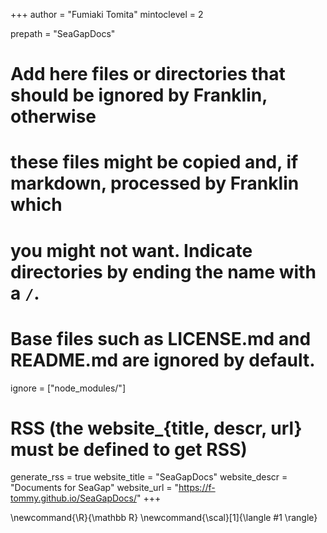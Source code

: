 <!--
Add here global page variables to use throughout your website.
-->
+++
author = "Fumiaki Tomita"
mintoclevel = 2

prepath = "SeaGapDocs"

# Add here files or directories that should be ignored by Franklin, otherwise
# these files might be copied and, if markdown, processed by Franklin which
# you might not want. Indicate directories by ending the name with a `/`.
# Base files such as LICENSE.md and README.md are ignored by default.
ignore = ["node_modules/"]

# RSS (the website_{title, descr, url} must be defined to get RSS)
generate_rss = true
website_title = "SeaGapDocs"
website_descr = "Documents for SeaGap"
website_url   = "https://f-tommy.github.io/SeaGapDocs/"
+++

<!--
Add here global latex commands to use throughout your pages.
-->
\newcommand{\R}{\mathbb R}
\newcommand{\scal}[1]{\langle #1 \rangle}
